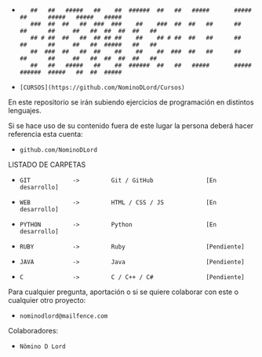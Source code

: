 -        ##   ##   #####   ##    ##  ######  ##   ##   #####       #####        ##      #####   #####   #####  
         ###  ##  ##   ##  ###  ###    ##    ###  ##  ##   ##      ##   ##      ##     ##   ##  ##  ##  ##   ##
         ## # ##  ##   ##  ## ## ##    ##    ## # ##  ##   ##      ##   ##      ##     ##   ##  #####   ##   ##
         ##  ###  ##   ##  ##    ##    ##    ##  ###  ##   ##      ##   ##      ##     ##   ##  ##  ##  ##   ##
         ##   ##   #####   ##    ##  ######  ##   ##   #####       #####        ######  #####   ##  ##  #####  

-     [CURSOS](https://github.com/NominoDLord/Cursos)
En este repositorio se irán subiendo ejercicios de programación en distintos lenguajes.

Si se hace uso de su contenido fuera de este lugar la persona deberá hacer referencia esta cuenta:
-     github.com/NominoDLord

LISTADO DE CARPETAS
-     GIT            ->         Git / GitHub               [En desarrollo]
-     WEB            ->         HTML / CSS / JS            [En desarrollo]
-     PYTHON         ->         Python                     [En desarrollo]
-     RUBY           ->         Ruby                       [Pendiente]
-     JAVA           ->         Java                       [Pendiente]
-     C              ->         C / C++ / C#               [Pendiente]


Para cualquier pregunta, aportación o si se quiere colaborar con este o cualquier otro proyecto:
-     nominodlord@mailfence.com

Colaboradores:
-     Nômino D Lord

